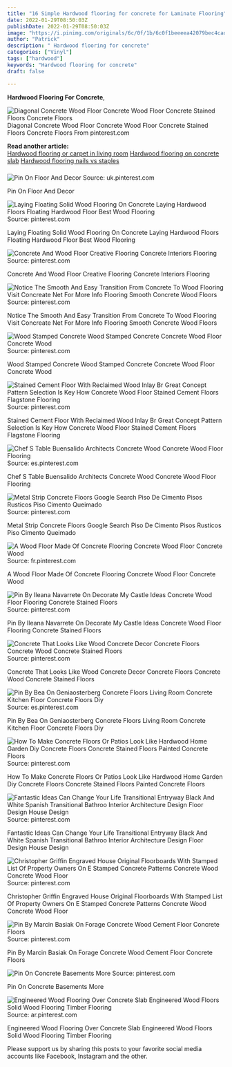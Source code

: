 ```yaml
---
title: "16 Simple Hardwood flooring for concrete for Laminate Flooring"
date: 2022-01-29T08:50:03Z
publishDate: 2022-01-29T08:50:03Z
image: "https://i.pinimg.com/originals/6c/0f/1b/6c0f1beeeea42079bec4cadd730f4969.jpg"
author: "Patrick"
description: " Hardwood flooring for concrete"
categories: ["Vinyl"]
tags: ["hardwood"]
keywords: "Hardwood flooring for concrete"
draft: false

---
```

<!-- Head tag Code -->
**Hardwood Flooring For Concrete**, 

![Diagonal Concrete Wood Floor Concrete Wood Floor Concrete Stained Floors Concrete Floors](https://i.pinimg.com/originals/49/f1/cd/49f1cd37e8eb3e3301de2a5ca70573bf.jpg "Diagonal Concrete Wood Floor Concrete Wood Floor Concrete Stained Floors Concrete Floors")
Diagonal Concrete Wood Floor Concrete Wood Floor Concrete Stained Floors Concrete Floors From pinterest.com

**Read another article:**  
[Hardwood flooring or carpet in living room](/hardwood-flooring-or-carpet-in-living-room/)
[Hardwood flooring on concrete slab](/hardwood-flooring-on-concrete-slab/)
[Hardwood flooring nails vs staples](/hardwood-flooring-nails-vs-staples/)




### 

 


![Pin On Floor And Decor](https://i.pinimg.com/originals/0d/f8/70/0df870ce9769ac6d5f4a83660f405db6.jpg "Pin On Floor And Decor")
Source: uk.pinterest.com

Pin On Floor And Decor  

![Laying Floating Solid Wood Flooring On Concrete Laying Hardwood Floors Floating Hardwood Floor Best Wood Flooring](https://i.pinimg.com/originals/12/9e/38/129e38e0f2dceb96ee6296092b741238.jpg "Laying Floating Solid Wood Flooring On Concrete Laying Hardwood Floors Floating Hardwood Floor Best Wood Flooring")
Source: pinterest.com

Laying Floating Solid Wood Flooring On Concrete Laying Hardwood Floors Floating Hardwood Floor Best Wood Flooring  

![Concrete And Wood Floor Creative Flooring Concrete Interiors Flooring](https://i.pinimg.com/474x/8b/1f/c3/8b1fc3cd1ccda4163bdcd25ee79f528a--polished-concrete-flooring.jpg "Concrete And Wood Floor Creative Flooring Concrete Interiors Flooring")
Source: pinterest.com

Concrete And Wood Floor Creative Flooring Concrete Interiors Flooring  

![Notice The Smooth And Easy Transition From Concrete To Wood Flooring Visit Concreate Net For More Info Flooring Smooth Concrete Wood Floors](https://i.pinimg.com/originals/06/8d/45/068d45e99b41096208d288d9d1161273.jpg "Notice The Smooth And Easy Transition From Concrete To Wood Flooring Visit Concreate Net For More Info Flooring Smooth Concrete Wood Floors")
Source: pinterest.com

Notice The Smooth And Easy Transition From Concrete To Wood Flooring Visit Concreate Net For More Info Flooring Smooth Concrete Wood Floors  

![Wood Stamped Concrete Wood Stamped Concrete Concrete Wood Floor Concrete Wood](https://i.pinimg.com/originals/f0/93/2b/f0932b1d4382c508b1bfe1b73f2f5862.jpg "Wood Stamped Concrete Wood Stamped Concrete Concrete Wood Floor Concrete Wood")
Source: pinterest.com

Wood Stamped Concrete Wood Stamped Concrete Concrete Wood Floor Concrete Wood  

![Stained Cement Floor With Reclaimed Wood Inlay Br Great Concept Pattern Selection Is Key How Concrete Wood Floor Stained Cement Floors Flagstone Flooring](https://i.pinimg.com/originals/a8/f9/c1/a8f9c105e828003c51536044a9d927f5.jpg "Stained Cement Floor With Reclaimed Wood Inlay Br Great Concept Pattern Selection Is Key How Concrete Wood Floor Stained Cement Floors Flagstone Flooring")
Source: pinterest.com

Stained Cement Floor With Reclaimed Wood Inlay Br Great Concept Pattern Selection Is Key How Concrete Wood Floor Stained Cement Floors Flagstone Flooring  

![Chef S Table Buensalido Architects Concrete Wood Concrete Wood Floor Flooring](https://i.pinimg.com/originals/7c/d6/e2/7cd6e28417cc656292e9361534895669.jpg "Chef S Table Buensalido Architects Concrete Wood Concrete Wood Floor Flooring")
Source: es.pinterest.com

Chef S Table Buensalido Architects Concrete Wood Concrete Wood Floor Flooring  

![Metal Strip Concrete Floors Google Search Piso De Cimento Pisos Rusticos Piso Cimento Queimado](https://i.pinimg.com/600x315/e3/56/e6/e356e65457b88c70020d6f3afee19b5a.jpg "Metal Strip Concrete Floors Google Search Piso De Cimento Pisos Rusticos Piso Cimento Queimado")
Source: pinterest.com

Metal Strip Concrete Floors Google Search Piso De Cimento Pisos Rusticos Piso Cimento Queimado  

![A Wood Floor Made Of Concrete Flooring Concrete Wood Floor Concrete Wood](https://i.pinimg.com/originals/07/14/f5/0714f5bb3ab0733f2b2d4bb4c99a177f.jpg "A Wood Floor Made Of Concrete Flooring Concrete Wood Floor Concrete Wood")
Source: fr.pinterest.com

A Wood Floor Made Of Concrete Flooring Concrete Wood Floor Concrete Wood  

![Pin By Ileana Navarrete On Decorate My Castle Ideas Concrete Wood Floor Flooring Concrete Stained Floors](https://i.pinimg.com/474x/01/33/77/013377070b84cf37dc8fdcbb9dab6967.jpg "Pin By Ileana Navarrete On Decorate My Castle Ideas Concrete Wood Floor Flooring Concrete Stained Floors")
Source: pinterest.com

Pin By Ileana Navarrete On Decorate My Castle Ideas Concrete Wood Floor Flooring Concrete Stained Floors  

![Concrete That Looks Like Wood Concrete Decor Concrete Floors Concrete Wood Concrete Stained Floors](https://i.pinimg.com/originals/dc/a3/df/dca3dfda2196f328ab7ecba6cfab9825.jpg "Concrete That Looks Like Wood Concrete Decor Concrete Floors Concrete Wood Concrete Stained Floors")
Source: pinterest.com

Concrete That Looks Like Wood Concrete Decor Concrete Floors Concrete Wood Concrete Stained Floors  

![Pin By Bea On Geniaosterberg Concrete Floors Living Room Concrete Kitchen Floor Concrete Floors Diy](https://i.pinimg.com/564x/6c/9b/e0/6c9be0eae7733972d31c9b7f267d02eb.jpg "Pin By Bea On Geniaosterberg Concrete Floors Living Room Concrete Kitchen Floor Concrete Floors Diy")
Source: es.pinterest.com

Pin By Bea On Geniaosterberg Concrete Floors Living Room Concrete Kitchen Floor Concrete Floors Diy  

![How To Make Concrete Floors Or Patios Look Like Hardwood Home Garden Diy Concrete Floors Concrete Stained Floors Painted Concrete Floors](https://i.pinimg.com/564x/88/3b/f4/883bf400301789d5500acd2d048fa7a6.jpg "How To Make Concrete Floors Or Patios Look Like Hardwood Home Garden Diy Concrete Floors Concrete Stained Floors Painted Concrete Floors")
Source: pinterest.com

How To Make Concrete Floors Or Patios Look Like Hardwood Home Garden Diy Concrete Floors Concrete Stained Floors Painted Concrete Floors  

![Fantastic Ideas Can Change Your Life Transitional Entryway Black And White Spanish Transitional Bathroo Interior Architecture Design Floor Design House Design](https://i.pinimg.com/736x/25/0d/c9/250dc910b6588518112790503d7520c1.jpg "Fantastic Ideas Can Change Your Life Transitional Entryway Black And White Spanish Transitional Bathroo Interior Architecture Design Floor Design House Design")
Source: pinterest.com

Fantastic Ideas Can Change Your Life Transitional Entryway Black And White Spanish Transitional Bathroo Interior Architecture Design Floor Design House Design  

![Christopher Griffin Engraved House Original Floorboards With Stamped List Of Property Owners On E Stamped Concrete Patterns Concrete Wood Concrete Wood Floor](https://i.pinimg.com/originals/49/dd/b9/49ddb9b931afa1a1a2e2e248b9af6b2e.jpg "Christopher Griffin Engraved House Original Floorboards With Stamped List Of Property Owners On E Stamped Concrete Patterns Concrete Wood Concrete Wood Floor")
Source: pinterest.com

Christopher Griffin Engraved House Original Floorboards With Stamped List Of Property Owners On E Stamped Concrete Patterns Concrete Wood Concrete Wood Floor  

![Pin By Marcin Basiak On Forage Concrete Wood Cement Floor Concrete Floors](https://i.pinimg.com/originals/fc/3d/f8/fc3df8ad9c5d8a3a98ac572ddc04171f.jpg "Pin By Marcin Basiak On Forage Concrete Wood Cement Floor Concrete Floors")
Source: pinterest.com

Pin By Marcin Basiak On Forage Concrete Wood Cement Floor Concrete Floors  

![Pin On Concrete Basements More](https://i.pinimg.com/originals/f0/7d/f7/f07df7292468506c0ce572bab659710d.jpg "Pin On Concrete Basements More")
Source: pinterest.com

Pin On Concrete Basements More  

![Engineered Wood Flooring Over Concrete Slab Engineered Wood Floors Solid Wood Flooring Timber Flooring](https://i.pinimg.com/originals/6c/0f/1b/6c0f1beeeea42079bec4cadd730f4969.jpg "Engineered Wood Flooring Over Concrete Slab Engineered Wood Floors Solid Wood Flooring Timber Flooring")
Source: ar.pinterest.com

Engineered Wood Flooring Over Concrete Slab Engineered Wood Floors Solid Wood Flooring Timber Flooring  

Please support us by sharing this posts to your favorite social media accounts like Facebook, Instagram and the other.

